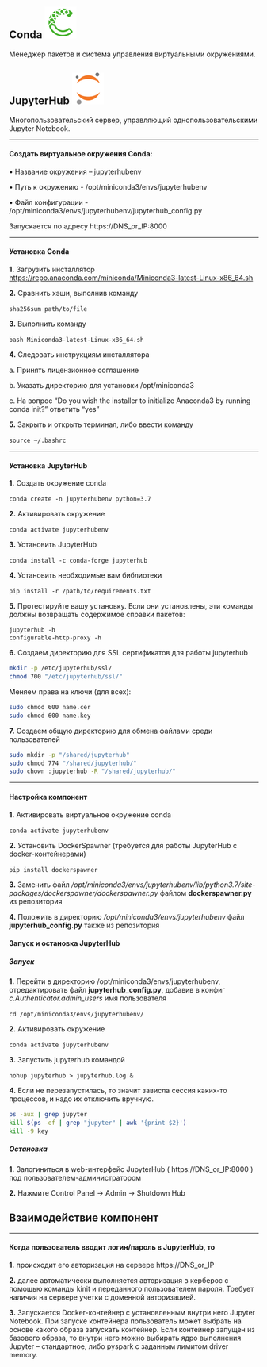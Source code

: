 ## Conda <img src="https://github.com/MacJei/mlops_platform/blob/main/images/file_type_conda_icon_130674.svg" width="64">
Менеджер пакетов и система управления виртуальными окружениями.

## JupyterHub <img src="https://github.com/MacJei/mlops_platform/blob/main/images/jupyter_logo_icon_169452.svg" width="64">
Многопользовательский сервер, управляющий однопользовательскими Jupyter Notebook. 

-----------
#### Создать виртуальное окружения Conda:

•	Название окружения – jupyterhubenv

•	Путь к окружению - /opt/miniconda3/envs/jupyterhubenv

•	Файл конфигурации - /opt/miniconda3/envs/jupyterhubenv/jupyterhub_config.py

Запускается по адресу https://DNS_or_IP:8000

-----------
#### Установка Conda
__1.__	Загрузить инсталлятор https://repo.anaconda.com/miniconda/Miniconda3-latest-Linux-x86_64.sh

__2.__	Сравнить хэши, выполнив команду 

`sha256sum path/to/file`

__3.__	Выполнить команду 

`bash Miniconda3-latest-Linux-x86_64.sh`

__4.__	Следовать инструкциям инсталлятора 

a.	Принять лицензионное соглашение

b.	Указать директорию для установки /opt/miniconda3

c.	На вопрос “Do you wish the installer to initialize Anaconda3 by running conda init?” ответить “yes”

__5.__	Закрыть и открыть терминал, либо ввести команду 

`source ~/.bashrc`

-----------
#### Установка JupyterHub

__1.__	Создать окружение conda 

`conda create -n jupyterhubenv python=3.7`

__2.__	Активировать окружение 

`conda activate jupyterhubenv`

__3.__	Установить JupyterHub 

`conda install -c conda-forge jupyterhub`

__4.__ Установить необходимые вам библиотеки

`pip install -r /path/to/requirements.txt`

__5.__ Протестируйте вашу установку. Если они установлены, эти команды должны возвращать содержимое справки пакетов:
```
jupyterhub -h
configurable-http-proxy -h
```

__6.__ Создаем директорию для SSL сертификатов для работы jupyterhub
```bash
mkdir -p /etc/jupyterhub/ssl/
chmod 700 "/etc/jupyterhub/ssl/"
```

Меняем права на ключи (для всех):
```bash
sudo chmod 600 name.cer
sudo chmod 600 name.key
```

__7.__ Создаем общую директорию для обмена файлами среди пользователей
```bash
sudo mkdir -p "/shared/jupyterhub"
sudo chmod 774 "/shared/jupyterhub/"
sudo chown :jupyterhub -R "/shared/jupyterhub/"
```

-----------
#### Настройка компонент
__1.__	Активировать виртуальное окружение conda

`conda activate jupyterhubenv`

__2.__	Установить DockerSpawner (требуется для работы JupyterHub с docker-контейнерами) 

`pip install dockerspawner`

__3.__	Заменить файл */opt/miniconda3/envs/jupyterhubenv/lib/python3.7/site-packages/dockerspawner/dockerspawner.py* файлом **dockerspawner.py** из репозитория

__4.__	Положить в директорию */opt/miniconda3/envs/jupyterhubenv* файл **jupyterhub_config.py** также из репозитория

#### Запуск и остановка JupyterHub
##### Запуск
__1.__	Перейти в директорию /opt/miniconda3/envs/jupyterhubenv, отредактировать файл **jupyterhub_config.py**, добавив в конфиг *c.Authenticator.admin_users* имя пользователя

`cd /opt/miniconda3/envs/jupyterhubenv/`

__2.__ Активировать окружение 

`conda activate jupyterhubenv`

__3.__ Запустить jupyterhub командой 

`nohup jupyterhub > jupyterhub.log &`

__4.__ Если не перезапустилась, то значит зависла сессия каких-то процессов, и надо их отключить вручную.
```bash
ps -aux | grep jupyter
kill $(ps -ef | grep "jupyter" | awk '{print $2}')
kill -9 key
```

##### Остановка
__1.__	Залогиниться в web-интерфейс JupyterHub ( https://DNS_or_IP:8000 ) под пользователем-администратором

__2.__	Нажмите Control Panel -> Admin -> Shutdown Hub


## Взаимодействие компонент
-----------
#### Когда пользователь вводит логин/пароль в JupyterHub, то 

__1.__	происходит его авторизация на сервере https://DNS_or_IP

__2.__	далее автоматически выполняется авторизация в керберос с помощью команды kinit и переданного пользователем пароля. Требует наличия на сервере учетки с доменной авторизацией.

__3.__	Запускается Docker-контейнер с установленным внутри него Jupyter Notebook. При запуске контейнера пользователь может выбрать на основе какого образа запускать контейнер. Если контейнер запущен из базового образа, то внутри него можно выбирать ядро выполнения Jupyter – стандартное, либо pyspark с заданным лимитом driver memory.
